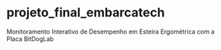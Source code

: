 # projeto_final_embarcatech
Monitoramento Interativo de Desempenho em Esteira Ergométrica com a Placa BitDogLab
